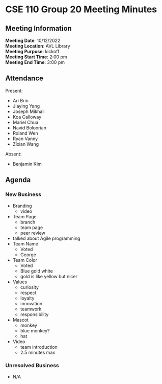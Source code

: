 # CSE 110 Group 20 Meeting Minutes
## Meeting Information
**Meeting Date**: 10/12/2022 <br>
**Meeting Location**: AVL Library <br>
**Meeting Purpose**: kickoff <br>
**Meeting Start Time**: 2:00 pm <br>
**Meeting End Time**: 3:00 pm <br>

## Attendance
Present:
- Ari Brin
- Jiaying Yang
- Joseph Mikhail
- Koa Calloway
- Mariel Chua
- Navid Boloorian
- Roland Wen
- Ryan Vanny
- Zixian Wang

Absent:
- Benjamin Kim

## Agenda

### New Business
- Branding
	- video
- Team Page
	- branch
	- team page
	- peer review
- talked about Agile programming
- Team Name
	- Voted
	- George
- Team Color
	- Voted
	- Blue gold white 
	- gold is like yellow but nicer
- Values
	- curiosity
	- respect
	- loyalty
	- innovation
	- teamwork
	- responsibility
- Mascot
	- monkey
	- blue monkey?
	- hat
- Video
	- team introduction
	- 2.5 minutes max
	
### Unresolved Business
- N/A
